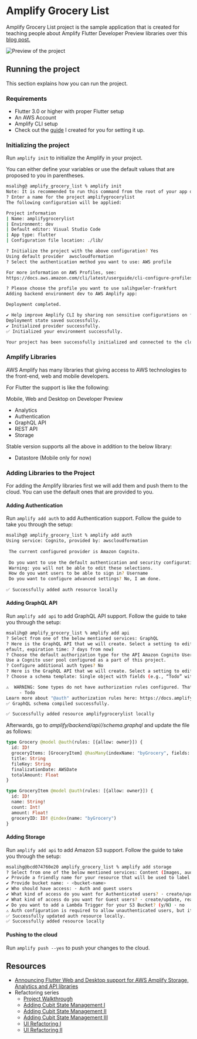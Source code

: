 # Amplify Grocery List

Amplify Grocery List project is the sample application that is created for teaching people about Amplify Flutter Developer Preview libraries over this [blog post.](https://aws.amazon.com/blogs/mobile/announcing-flutter-web-and-desktop-support-for-aws-amplify-storage-analytics-and-api-libraries/)

![Preview of the project](https://raw.githubusercontent.com/salihgueler/amplify_grocery_list/cubit_version/assets/preview.gif)

## Running the project

This section explains how you can run the project.

### Requirements

- Flutter 3.0 or higher with proper Flutter setup
- An AWS Account
- Amplify CLI setup
- Check out the [guide](https://medium.com/flutter-community/mastering-aws-amplifys-sms-flows-in-flutter-part-1-aws-setup-ef748798fdbf) I created for you for setting it up.

### Initializing the project
Run `amplify init` to initialize the Amplify in your project.

You can either define your variables or use the default values that are proposed to you in parentheses. 

```bash
msalihg@ amplify_grocery_list % amplify init
Note: It is recommended to run this command from the root of your app directory
? Enter a name for the project amplifygrocerylist
The following configuration will be applied:

Project information
| Name: amplifygrocerylist
| Environment: dev
| Default editor: Visual Studio Code
| App type: flutter
| Configuration file location: ./lib/

? Initialize the project with the above configuration? Yes
Using default provider  awscloudformation
? Select the authentication method you want to use: AWS profile

For more information on AWS Profiles, see:
https://docs.aws.amazon.com/cli/latest/userguide/cli-configure-profiles.html

? Please choose the profile you want to use salihgueler-frankfurt
Adding backend environment dev to AWS Amplify app: 

Deployment completed.

✔ Help improve Amplify CLI by sharing non sensitive configurations on failures (y/N) · no
Deployment state saved successfully.
✔ Initialized provider successfully.
✅ Initialized your environment successfully.

Your project has been successfully initialized and connected to the cloud!
```

### Amplify Libraries

AWS Amplify has many libraries that giving access to AWS technologies to the front-end, web and mobile developers. 

For Flutter the support is like the following:

Mobile, Web and Desktop on Developer Preview
- Analytics 
- Authentication
- GraphQL API 
- REST API 
- Storage

Stable version supports all the above in addition to the below library:
- Datastore (Mobile only for now)

### Adding Libraries to the Project

For adding the Amplify libraries first we will add them and push them to the cloud. You can use the default ones that are provided to you.

#### Adding Authentication

Run `amplify add auth` to add Authentication support. Follow the guide to take you through the setup:

```bash
msalihg@ amplify_grocery_list % amplify add auth
Using service: Cognito, provided by: awscloudformation
 
 The current configured provider is Amazon Cognito. 
 
 Do you want to use the default authentication and security configuration? Default configuration
 Warning: you will not be able to edit these selections. 
 How do you want users to be able to sign in? Username
 Do you want to configure advanced settings? No, I am done.
 
✅ Successfully added auth resource locally
```

#### Adding GraphQL API
Run `amplify add api` to add GraphQL API support. Follow the guide to take you through the setup:

```bash
msalihg@ amplify_grocery_list % amplify add api
? Select from one of the below mentioned services: GraphQL
? Here is the GraphQL API that we will create. Select a setting to edit or continue Authorization modes: API key (d
efault, expiration time: 7 days from now)
? Choose the default authorization type for the API Amazon Cognito User Pool
Use a Cognito user pool configured as a part of this project.
? Configure additional auth types? No
? Here is the GraphQL API that we will create. Select a setting to edit or continue Continue
? Choose a schema template: Single object with fields (e.g., “Todo” with ID, name, description)

⚠️  WARNING: Some types do not have authorization rules configured. That means all create, read, update, and delete operations are denied on these types:
	 - Todo
Learn more about "@auth" authorization rules here: https://docs.amplify.aws/cli/graphql/authorization-rules
✅ GraphQL schema compiled successfully.

✅ Successfully added resource amplifygrocerylist locally
```

Afterwards, go to _amplify/backend/api/<name-of-the-app>/schema.graphql_ and update the file as follows:

```graphql
type Grocery @model @auth(rules: [{allow: owner}]) {
  id: ID!
  groceryItems: [GroceryItem] @hasMany(indexName: "byGrocery", fields: ["id"])
  title: String
  fileKey: String
  finalizationDate: AWSDate
  totalAmount: Float
}

type GroceryItem @model @auth(rules: [{allow: owner}]) {
  id: ID!
  name: String!
  count: Int!
  amount: Float!
  groceryID: ID! @index(name: "byGrocery")
} 
```

#### Adding Storage
Run `amplify add api` to add Amazon S3 support. Follow the guide to take you through the setup:

```bash
msalihg@bcd074760e20 amplify_grocery_list % amplify add storage
? Select from one of the below mentioned services: Content (Images, audio, video, etc.)
✔ Provide a friendly name for your resource that will be used to label this category in the project: · <resource>
✔ Provide bucket name: · <bucket-name>
✔ Who should have access: · Auth and guest users
✔ What kind of access do you want for Authenticated users? · create/update, read, delete
✔ What kind of access do you want for Guest users? · create/update, read, delete
✔ Do you want to add a Lambda Trigger for your S3 Bucket? (y/N) · no
⚠️ Auth configuration is required to allow unauthenticated users, but it is not configured properly.
✅ Successfully updated auth resource locally.
✅ Successfully added resource locally
```

#### Pushing to the cloud

Run `amplify push --yes` to push your changes to the cloud. 

## Resources

- [Announcing Flutter Web and Desktop support for AWS Amplify Storage, Analytics and API libraries](https://aws.amazon.com/blogs/mobile/announcing-flutter-web-and-desktop-support-for-aws-amplify-storage-analytics-and-api-libraries/)
- Refactoring series
  - [Project Walkthrough](https://www.youtube.com/watch?v=SqyEhFbzlks)
  - [Adding Cubit State Management I](https://www.youtube.com/watch?v=Lzb0tqFNAf0)
  - [Adding Cubit State Management II](https://www.youtube.com/watch?v=TA4XtwX792c)
  - [Adding Cubit State Management III](https://www.youtube.com/watch?v=1Hsy4Xn4voQ)
  - [UI Refactoring I](https://www.youtube.com/watch?v=mgSBpjSwCfg)
  - [UI Refactoring II](https://www.youtube.com/watch?v=qleum2AKuF4)
